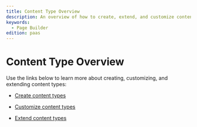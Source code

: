 ```yaml
---
title: Content Type Overview
description: An overview of how to create, extend, and customize content types.
keywords:
  - Page Builder
edition: paas
---
```


# Content Type Overview

Use the links below to learn more about creating, customizing, and extending content types:

-  [Create content types](create/index.md)

-  [Customize content types](customize/index.md)

-  [Extend content types](extend/index.md)
